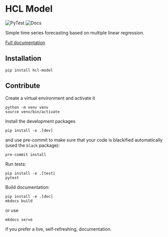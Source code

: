# HCL Model

![PyTest](https://github.com/khrapovs/hcl-model/actions/workflows/pytest.yaml/badge.svg)
![Docs](https://github.com/khrapovs/hcl-model/actions/workflows/docs.yaml/badge.svg)

Simple time series forecasting based on multiple linear regression.

[Full documentation](https://khrapovs.github.io/hcl-model/)

## Installation

```shell
pip install hcl-model
```

## Contribute

Create a virtual environment and activate it
```shell
python -m venv venv
source venv/bin/activate
```
Install the development packages
```shell
pip install -e .[dev]
```
and use pre-commit to make sure that your code is blackified automatically (used the `black` package):
```shell
pre-commit install
```
Run tests:
```shell
pip install -e .[test]
pytest
```
Build documentation:
```shell
pip install -e .[doc]
mkdocs build
```
or use
```shell
mkdocs serve
```
if you prefer a live, self-refreshing, documentation.
